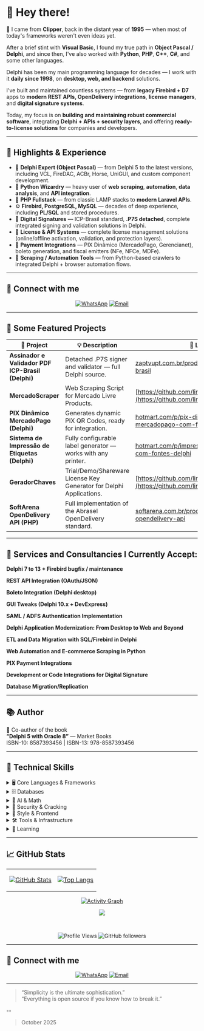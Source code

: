 # 👋 Hey there!

🔭 I came from **Clipper**, back in the distant year of **1995** — when most of today's frameworks weren't even ideas yet. 

After a brief stint with **Visual Basic**, I found my true path in **Object Pascal / Delphi**, and since then, I've also worked with **Python**, **PHP**, **C++**, **C#**, and some other languages.  

Delphi has been my main programming language for decades — I work with it **daily since 1998**, on **desktop, web, and backend** solutions.  

I've built and maintained countless systems — from **legacy Firebird + D7** apps to **modern REST APIs, OpenDelivery integrations**, **license managers**, and **digital signature systems**.

Today, my focus is on **building and maintaining robust commercial software**, integrating **Delphi + APIs + security layers**, and offering **ready-to-license solutions** for companies and developers.

---

## 🧠 Highlights & Experience

- 🧩 **Delphi Expert (Object Pascal)** — from Delphi 5 to the latest versions, including VCL, FireDAC, ACBr, Horse, UniGUI, and custom component development.
- 🐍 **Python Wizardry** — heavy user of **web scraping**, **automation**, **data analysis**, and **API integration**.
- 🐘 **PHP Fullstack** — from classic LAMP stacks to **modern Laravel APIs**.
- ⚙️ **Firebird, PostgreSQL, MySQL** — decades of deep experience, including **PL/SQL** and stored procedures.
- 🔐 **Digital Signatures** — ICP-Brasil standard, **.P7S detached**, complete integrated signing and validation solutions in Delphi.
- 💾 **License & API Systems** — complete license management solutions (online/offline activation, validation, and protection layers).
- 🧾 **Payment Integrations** — PIX Dinâmico (MercadoPago, Gerencianet), boleto generation, and fiscal emitters (NFe, NFCe, MDFe).
- 🧰 **Scraping / Automation Tools** — from Python-based crawlers to integrated Delphi + browser automation flows.

---

## 🤝 Connect with me

<p align="center">
	<a href="https://wa.me/+5534999623545"><img src="https://img.shields.io/badge/WhatsApp-25D366?style=for-the-badge&logo=whatsapp&logoColor=white" alt="WhatsApp"/></a>
	<a href="mailto:linces@gmail.com"><img src="https://img.shields.io/badge/Email-linces@gmail.com-blue?style=for-the-badge&logo=gmail&logoColor=white" alt="Email"/></a>
</p>

---

## 💼 Some Featured Projects

| 🧠 Project | 💡 Description | 🔗 Link |
|-------------|----------------|--------|
| **Assinador e Validador PDF ICP-Brasil (Delphi)** | Detached .P7S signer and validator — full Delphi source. | [zaptvupt.com.br/produto/assinador-icp-brasil](https://zaptvupt.com.br/produto/assinador-icp-brasil/) |
| **MercadoScraper** | Web Scraping Script for Mercado Livre Products. | [https://github.com/linces/MercadoScraper](https://github.com/linces/MercadoScraper) |
| **PIX Dinâmico MercadoPago (Delphi)** | Generates dynamic PIX QR Codes, ready for integration. | [hotmart.com/p/pix-dinamico-mercadopago-com-fontes-delphi](https://hotmart.com/pt-br/marketplace/produtos/pix-dinamico-mercadopago-com-fontes-delphi/J93186709F) |
| **Sistema de Impressão de Etiquetas (Delphi)** | Fully configurable label generator — works with any printer. | [hotmart.com/p/impressao-de-etiquetas-com-fontes-delphi](https://hotmart.com/pt-br/marketplace/produtos/impressao-de-etiquetas-com-fontes-delphi-geracao-100-configuravel-e-compativel-com-qualquer-impressora/P98171420E) |
| **GeradorChaves** | Trial/Demo/Shareware License Key Generator for Delphi Applications. | [https://github.com/linces/GeradorChaves](https://github.com/linces/GeradorChaves) |
| **SoftArena OpenDelivery API (PHP)** | Full implementation of the Abrasel OpenDelivery standard. | [softarena.com.br/produto/softarena-opendelivery-api](https://softarena.com.br/produto/softarena-opendelivery-api/) |

---

## 🔧 Services and Consultancies I Currently Accept:

 **Delphi 7 to 13 + Firebird bugfix / maintenance**

 **REST API Integration (OAuth/JSON)** 

 **Boleto Integration (Delphi desktop)**

 **GUI Tweaks (Delphi 10.x + DevExpress)**

 **SAML / ADFS Authentication Implementation**

 **Delphi Application Modernization: From Desktop to Web and Beyond**

 **ETL and Data Migration with SQL/Firebird in Delphi**

 **Web Automation and E-commerce Scraping in Python**

 **PIX Payment Integrations**

 **Development or Code Integrations for Digital Signature**

 **Database Migration/Replication**

---

## 📚 Author

📘 Co-author of the book  
**“Delphi 5 with Oracle 8”** — Market Books  
ISBN-10: 8587393456 | ISBN-13: 978-8587393456

---

## 💼 Technical Skills

<details>
<summary>
🖥️ Core Languages & Frameworks
</summary>


![](https://img.shields.io/badge/Code-Delphi-informational?style=flat&logo=delphi&color=E34F26)
![](https://img.shields.io/badge/Code-Python-informational?style=flat&logo=python&color=3776AB)
![](https://img.shields.io/badge/Code-PHP-informational?style=flat&logo=php&color=777BB4)
![](https://img.shields.io/badge/Code-C++-informational?style=flat&logo=cplusplus&color=00599C)
![](https://img.shields.io/badge/Code-CSharp-informational?style=flat&logo=csharp&color=239120)
![](https://img.shields.io/badge/Framework-Laravel-informational?style=flat&logo=laravel&color=FF2D20)
![](https://img.shields.io/badge/Framework-UniGUI-informational?style=flat&color=blue)
![](https://img.shields.io/badge/Framework-Horse-informational?style=flat&color=gray)
![](https://img.shields.io/badge/Framework-ACBr-informational?style=flat&color=orange)
![](https://img.shields.io/badge/Code-Pascal-informational?style=flat&logo=Pascal&color=F7DF1E)
![](https://img.shields.io/badge/Code-JavaScript-informational?style=flat&logo=JavaScript&color=F7DF1E)
![](https://img.shields.io/badge/Code-TypeScript-informational?style=flat&logo=typescript&color=007ACC)
![](https://img.shields.io/badge/Code-Rust-informational?style=flat&logo=rust&color=000000)
![](https://img.shields.io/badge/Code-Go-informational?style=flat&logo=go&color=00ADD8)
![](https://img.shields.io/badge/Code-React-informational?style=flat&logo=react&color=61DAFB)
![](https://img.shields.io/badge/Code-NextJS-informational?style=flat&logo=next.js&color=000000)
![](https://img.shields.io/badge/Code-ReactNative-informational?style=flat&logo=reactnative&color=61DAFB)
![](https://img.shields.io/badge/Code-Vue-informational?style=flat&logo=vue.js&color=4FC08D)
![](https://img.shields.io/badge/Code-Svelte-informational?style=flat&logo=svelte&color=FF3E00)
![](https://img.shields.io/badge/Code-Redux-informational?style=flat&logo=Redux&color=764ABC)
![](https://img.shields.io/badge/Code-JQuery-informational?style=flat&logo=jquery&color=F7DF1E)
![](https://img.shields.io/badge/Code-HTML5-informational?style=flat&logo=HTML5&color=E34F26)
![](https://img.shields.io/badge/Code-Dart-informational?style=flat&logo=dart&color=61DAFB)
![](https://img.shields.io/badge/Code-Flutter-informational?style=flat&logo=flutter&color=61DAFB)
![](https://img.shields.io/badge/Code-Express-informational?style=express&logo=express&color=E34F26)
![](https://img.shields.io/badge/Code-FastAPI-informational?style=flat&logo=fastapi&color=009688)

</details>


<details>
<summary>
🗄️ Databases
</summary>

![](https://img.shields.io/badge/DB-Firebird-informational?style=flat&logo=firebirdsql&color=CC0000)
![](https://img.shields.io/badge/DB-PostgreSQL-informational?style=flat&logo=postgresql&color=336791)
![](https://img.shields.io/badge/DB-MySQL-informational?style=flat&logo=mysql&color=4479A1)
![](https://img.shields.io/badge/DB-Oracle-informational?style=flat&logo=oracle&color=F80000)
![](https://img.shields.io/badge/DB-SQLServer-informational?style=flat&logo=microsoftsqlserver&color=CC2927)
![](https://img.shields.io/badge/DB-SQLite-informational?style=flat&logo=sqlite&color=003B57)
![](https://img.shields.io/badge/Code-PostgreSQL-informational?style=flat&logo=PostgreSQL&color=336791)
![](https://img.shields.io/badge/Code-SQLite-informational?style=flat&logo=SQLite&color=003B57)
![](https://img.shields.io/badge/Code-Firebase-informational?style=flat&logo=Firebase&color=E34F26)
![](https://img.shields.io/badge/Code-MySQL-informational?style=flat&logo=MySQL&color=336791)
![](https://img.shields.io/badge/Code-Firebird-informational?style=flat&logo=firebirdsql&color=336791)
![](https://img.shields.io/badge/Code-SQLServer-informational?style=flat&logo=sql&color=61DAFB)
![](https://img.shields.io/badge/Code-ElasticSearch-informational?style=elasticsearch&logo=elasticsearch&color=005571)
![](https://img.shields.io/badge/Code-MongoDB-informational?style=flat&logo=mongodb&color=47A248)
![](https://img.shields.io/badge/Code-MariaDB-informational?style=mariadb&logo=mariadb&color=003545)
</details>


<details>
<summary>
🧠 AI & Math
</summary>

![](https://img.shields.io/badge/AI-OpenAI_API-informational?style=flat&logo=openai&color=412991)
![](https://img.shields.io/badge/AI-LangChain-informational?style=flat&color=7952B3)
![](https://img.shields.io/badge/AI-DeepLearning-informational?style=flat&color=FF4500)
![](https://img.shields.io/badge/Math-Numpy-informational?style=flat&logo=numpy&color=013243)
![](https://img.shields.io/badge/Math-Pandas-informational?style=flat&logo=pandas&color=150458)
![](https://img.shields.io/badge/Math-ScikitLearn-informational?style=flat&logo=scikitlearn&color=F7931E)
![](https://img.shields.io/badge/Code-OpenCV-informational?style=opencv&logo=opencv&color=5C3EE8)
![](https://img.shields.io/badge/Code-TensorFlow-informational?style=flat&logo=tensorflow&color=FF6F00)
![](https://img.shields.io/badge/AI-PyTorch-informational?style=flat&logo=pytorch&color=EE4C2C)
![](https://img.shields.io/badge/AI-ScikitLearn-informational?style=flat&logo=scikit-learn&color=F7931E)
![](https://img.shields.io/badge/Math-NumPy-informational?style=flat&logo=numpy&color=013243)
![](https://img.shields.io/badge/Math-Pandas-informational?style=flat&logo=pandas&color=150458)
![](https://img.shields.io/badge/Math-Matplotlib-informational?style=flat&logo=matplotlib&color=11557c)
</details>


<details>
<summary>
🔐 Security & Cracking
</summary>

![](https://img.shields.io/badge/Security-ICP--Brasil-informational?style=flat&color=003B6F)
![](https://img.shields.io/badge/Security-Cryptography-informational?style=flat&color=008080)
![](https://img.shields.io/badge/Security-Hashing-informational?style=flat&color=555555)
![](https://img.shields.io/badge/Security-Auth/OAuth2-informational?style=flat&color=purple)
![](https://img.shields.io/badge/Security-License_Protection-informational?style=flat&color=green)
![](https://img.shields.io/badge/Security-Code_Obfuscation-informational?style=flat&color=gray)
![](https://img.shields.io/badge/Sec-Kali-informational?style=flat&logo=kalilinux&color=557C94)
![](https://img.shields.io/badge/Sec-Metasploit-informational?style=flat&logo=metasploit&color=2596CD)
![](https://img.shields.io/badge/Sec-Wireshark-informational?style=flat&logo=wireshark&color=1679A7)
![](https://img.shields.io/badge/Sec-BurpSuite-informational?style=flat&logo=burpsuite&color=FF6633)
![](https://img.shields.io/badge/Sec-ReverseEng-informational?style=flat&logo=reverbnation&color=E1306C)
![](https://img.shields.io/badge/Sec-WebScraping-informational?style=flat&logo=scrapy&color=60A839)
![](https://img.shields.io/badge/Sec-BeautifulSoup-informational?style=flat&logo=python&color=3776AB)
![](https://img.shields.io/badge/Sec-Selenium-informational?style=flat&logo=selenium&color=43B02A)
</details>


<details>
<summary>
🎨 Style & Frontend
</summary>

![](https://img.shields.io/badge/UI-VCL-informational?style=flat&color=007ACC)
![](https://img.shields.io/badge/UI-FMX-informational?style=flat&color=FF6F00)
![](https://img.shields.io/badge/UI-DevExpress-informational?style=flat&color=FFB400)
![](https://img.shields.io/badge/Frontend-HTML5-informational?style=flat&logo=html5&color=E34F26)
![](https://img.shields.io/badge/Frontend-CSS3-informational?style=flat&logo=css3&color=1572B6)
![](https://img.shields.io/badge/Frontend-JavaScript-informational?style=flat&logo=javascript&color=F7DF1E)
![](https://img.shields.io/badge/Frontend-Bootstrap-informational?style=flat&logo=bootstrap&color=7952B3)
![](https://img.shields.io/badge/Style-CSS3-informational?style=flat&logo=CSS3&color=1572B6)
![](https://img.shields.io/badge/Style-styled--components-informational?style=flat&logo=styled-components&color=DB7093)
![](https://img.shields.io/badge/Style-TailWind-informational?style=flat&logo=tailwind-css&color=1572B6)
![](https://img.shields.io/badge/Style-Materialize-informational?style=flat&logo=materialize-css&color=7952B3)
</details>


<details>
<summary>
🛠️ Tools & Infrastructure
</summary>

![](https://img.shields.io/badge/Tool-Docker-informational?style=flat&logo=docker&color=2496ED)
![](https://img.shields.io/badge/Tool-Git-informational?style=flat&logo=git&color=F05032)
![](https://img.shields.io/badge/Tool-GitHub_Actions-informational?style=flat&logo=githubactions&color=2088FF)
![](https://img.shields.io/badge/Tool-Postman-informational?style=flat&logo=postman&color=FF6C37)
![](https://img.shields.io/badge/Tool-VSCode-informational?style=flat&logo=visualstudiocode&color=007ACC)
![](https://img.shields.io/badge/Tool-RadStudio-informational?style=flat&logo=embarcadero&color=E62431)
![](https://img.shields.io/badge/Tool-OpenSSL-informational?style=flat&color=green)
![](https://img.shields.io/badge/Tool-Apache-informational?style=flat&logo=apache&color=D22128)
![](https://img.shields.io/badge/Tools-NPM-informational?style=flat&logo=NPM&color=CB3837)
![](https://img.shields.io/badge/Tools-Heroku-informational?style=flat&logo=Heroku&color=430098)
![](https://img.shields.io/badge/Tools-Netlify-informational?style=flat&logo=netlify&color=00C7B7)
![](https://img.shields.io/badge/Tools-Git-informational?style=flat&logo=Git&color=F05032)
![](https://img.shields.io/badge/Tools-GitHub-informational?style=flat&logo=GitHub&color=181717)
![](https://img.shields.io/badge/Tools-VirtualBox-informational?style=flat&logo=virtualbox&color=F05032)
![](https://img.shields.io/badge/Tools-VMWare-informational?style=flat&logo=vmware&color=181717)
![](https://img.shields.io/badge/Tools-Apache-informational?style=elasticsearch&logo=apache&color=red)
</details>


<details>
<summary>
🌱 Learning
</summary>

![](https://img.shields.io/badge/Learning-Dart/Flutter-informational?style=flat&logo=flutter&color=02569B)
![](https://img.shields.io/badge/Learning-Kubernetes-informational?style=flat&logo=kubernetes&color=326CE5)
![](https://img.shields.io/badge/Learning-React-informational?style=flat&logo=react&color=61DAFB)
![](https://img.shields.io/badge/Learning-Blockchain-informational?style=flat&color=gray)
![](https://img.shields.io/badge/Learning-AI_Agents-informational?style=flat&color=purple)
![](https://img.shields.io/badge/Learning-WebAssembly-informational?style=flat&logo=webassembly&color=654FF0)
![](https://img.shields.io/badge/Learning-GraphQL-informational?style=flat&logo=graphql&color=E10098)
![](https://img.shields.io/badge/Learning-Blockchain-informational?style=flat&logo=bitcoin&color=F7931A)
![](https://img.shields.io/badge/Learning-Solidity-informational?style=flat&logo=solidity&color=363636)
![](https://img.shields.io/badge/Learning-Quantum-informational?style=flat&logo=qiskit&color=6929C4)
![](https://img.shields.io/badge/Learning-EdgeComputing-informational?style=flat&logo=cloudflare&color=F38020)
![](https://img.shields.io/badge/Learning-Microservices-informational?style=flat&logo=istio&color=466BB0)
![](https://img.shields.io/badge/Learning-Serverless-informational?style=flat&logo=aws-lambda&color=FF9900)
</details>

---

## 📈 GitHub Stats

<div align="center">

<table>
<tr>
<td>

[![GitHub Stats](https://github-readme-stats.vercel.app/api?username=linces&show_icons=true&theme=radical&hide_border=true&count_private=true)](https://github.com/linces)

</td>
<td>

[![Top Langs](https://github-readme-stats.vercel.app/api/top-langs/?username=linces&layout=compact&theme=radical&hide_border=true&langs_count=8)](https://github.com/linces)

</td>
</tr>
</table>

[![Activity Graph](https://github-readme-activity-graph.vercel.app/graph?username=linces&theme=radical&hide_border=true&custom_title=Contribution%20Graph)](https://github.com/linces)

![](https://github-trophies.vercel.app/?username=linces&theme=radical&no-frame=true&no-bg=false&margin-w=4&column=4)

<br/>

![Profile Views](https://komarev.com/ghpvc/?username=linces&color=blueviolet&style=for-the-badge&label=Profile+Views)
![GitHub followers](https://img.shields.io/github/followers/linces?color=blueviolet&style=for-the-badge&logo=github&label=Followers)

</div>

---

## 🤝 Connect with me

<p align="center">
	<a href="https://wa.me/+5534999623545"><img src="https://img.shields.io/badge/WhatsApp-25D366?style=for-the-badge&logo=whatsapp&logoColor=white" alt="WhatsApp"/></a>
	<a href="mailto:linces@gmail.com"><img src="https://img.shields.io/badge/Email-linces@gmail.com-blue?style=for-the-badge&logo=gmail&logoColor=white" alt="Email"/></a>
</p>

---

> “Simplicity is the ultimate sophistication.”  
> “Everything is open source if you know how to break it.”

--

> October 2025
